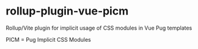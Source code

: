 # rollup-plugin-vue-picm

Rollup/Vite plugin for implicit usage of CSS modules in Vue Pug templates

PICM = Pug Implicit CSS Modules
